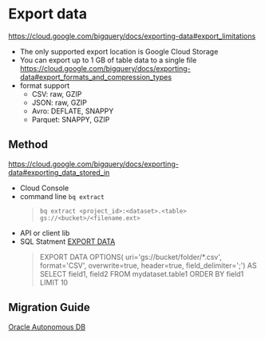 # Export data
https://cloud.google.com/bigquery/docs/exporting-data#export_limitations
- The only supported export location is Google Cloud Storage
- You can export up to 1 GB of table data to a single file
https://cloud.google.com/bigquery/docs/exporting-data#export_formats_and_compression_types
- format support
  - CSV:  raw, GZIP
  - JSON: raw, GZIP
  - Avro: DEFLATE, SNAPPY	
  - Parquet:  SNAPPY, GZIP
## Method
https://cloud.google.com/bigquery/docs/exporting-data#exporting_data_stored_in
- Cloud Console
- command line `bq extract`
  > `bq extract <project_id>:<dataset>.<table> gs://<bucket>/<filename.ext>`
- API or client lib
- SQL Statment [EXPORT DATA](https://cloud.google.com/bigquery/docs/reference/standard-sql/other-statements#export_data_statement)
  > EXPORT DATA OPTIONS(
  uri='gs://bucket/folder/*.csv',
  format='CSV',
  overwrite=true,
  header=true,
  field_delimiter=';') AS
SELECT field1, field2 FROM mydataset.table1 ORDER BY field1 LIMIT 10


## Migration Guide
[Oracle Autonomous DB](https://qiita.com/RexZheng/items/d3e5cfed0bd579b4c4d2)
